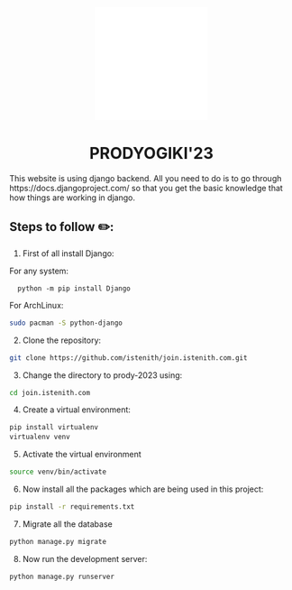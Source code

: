 <p align='center'>
<img width="200" src="static/images/iste.png" alt="ISTE KA LOGO">
</p>
<h1 align='center'>PRODYOGIKI'23</h1>
This website is using django backend. All you need to do is to go through https://docs.djangoproject.com/ so that you get the basic knowledge that how things are working in django.

## Steps to follow :pencil2::

1. First of all install Django:

For any system:
```console
  python -m pip install Django
```
For ArchLinux:
```bash
sudo pacman -S python-django
```

2. Clone the repository:

```bash
git clone https://github.com/istenith/join.istenith.com.git
```

3. Change the directory to prody-2023 using:

```bash
cd join.istenith.com
```

4. Create a virtual environment:

```bash
pip install virtualenv
virtualenv venv
```

5. Activate the virtual environment

```bash
source venv/bin/activate
```

6. Now install all the packages which are being used in this project:

```bash
pip install -r requirements.txt
```

7. Migrate all the database 
```bash
python manage.py migrate
```

8. Now run the development server:

```bash
python manage.py runserver
```

